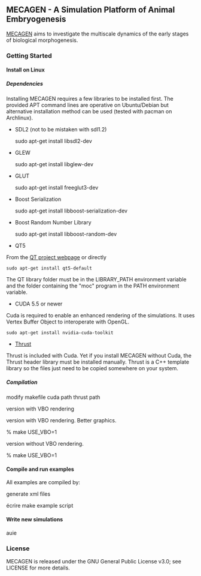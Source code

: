 ## MECAGEN - A Simulation Platform of Animal Embryogenesis

[MECAGEN](http://www.mecagen.org) aims to investigate the multiscale dynamics of the early stages of biological morphogenesis. 

### Getting Started

#### Install on Linux

##### Dependencies

Installing MECAGEN requires a few libraries to be installed first. The provided APT command lines are operative on Ubuntu/Debian but alternative installation method can be used (tested with pacman on Archlinux).

* SDL2 (not to be mistaken with sdl1.2)

    sudo apt-get install libsdl2-dev

* GLEW

    sudo apt-get install libglew-dev

* GLUT

    sudo apt-get install freeglut3-dev

* Boost Serialization 

    sudo apt-get install libboost-serialization-dev

* Boost Random Number Library

    sudo apt-get install libboost-random-dev

* QT5

From the [QT project webpage](http://qt-project.org/downloads) or directly

	sudo apt-get install qt5-default

The QT library folder must be in the LIBRARY_PATH environment variable and the folder containing the "moc" program in the PATH environment variable.

* CUDA 5.5 or newer

Cuda is required to enable an enhanced rendering of the simulations. It uses Vertex Buffer Object to interoperate with OpenGL. 

    sudo apt-get install nvidia-cuda-toolkit

* [Thrust](http://thrust.github.io/)

Thrust is included with Cuda. Yet if you install MECAGEN without Cuda, the Thrust header library must be installed manually. Thrust is a C++ template library so the files just need to be copied somewhere on your system.



##### Compilation

modify makefile 
cuda path 
thrust path

version with VBO rendering

version with VBO rendering. Better graphics. 

%  make USE_VBO=1

version without VBO rendering.

%  make USE_VBO=1

#### Compile and run examples

All examples are compiled by:


generate xml files

écrire make example script


#### Write new simulations

auie

### License

MECAGEN is released under the GNU General Public License v3.0; see LICENSE for more details.


